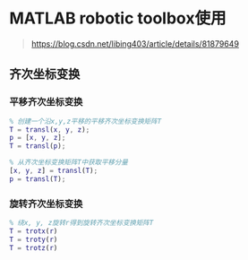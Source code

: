 # MATLAB robotic toolbox使用

> <https://blog.csdn.net/libing403/article/details/81879649>

## 齐次坐标变换

### 平移齐次坐标变换

```matlab
% 创建一个沿x,y,z平移的平移齐次坐标变换矩阵T
T = transl(x, y, z);
p = [x, y, z];
T = transl(p);

% 从齐次坐标变换矩阵T中获取平移分量
[x, y, z] = transl(T);
p = transl(T);
```

### 旋转齐次坐标变换

```MATLAB
% 绕x, y, z旋转r得到旋转齐次坐标变换矩阵T
T = trotx(r)
T = troty(r)
T = trotz(r)
```

